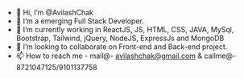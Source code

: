 - 👋 Hi, I’m @AvilashChak
- 👀 I’m a emerging Full Stack Developer.
- 🌱 I’m currently working in ReactJS, JS, HTML, CSS, JAVA, MySql, Bootstrap, Tailwind, jQuery, NodeJS, ExpressJs and MongoDB
- 💞️ I’m looking to collaborate on Front-end and Back-end project.
- 📫 How to reach me - mail@- avilashchak@gmail.com & callme@- 8721047125/9101137758

<!---
AvilashChak/AvilashChak is a ✨ special ✨ repository because its `README.md` (this file) appears on your GitHub profile.
You can click the Preview link to take a look at your changes.
--->
